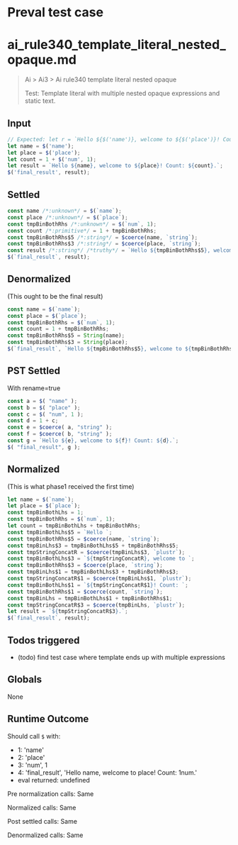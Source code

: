 # Preval test case

# ai_rule340_template_literal_nested_opaque.md

> Ai > Ai3 > Ai rule340 template literal nested opaque
>
> Test: Template literal with multiple nested opaque expressions and static text.

## Input

`````js filename=intro
// Expected: let r = `Hello ${$('name')}, welcome to ${$('place')}! Count: ${1 + $('num', 1)}.`; $('result', r);
let name = $('name');
let place = $('place');
let count = 1 + $('num', 1);
let result = `Hello ${name}, welcome to ${place}! Count: ${count}.`;
$('final_result', result);
`````


## Settled


`````js filename=intro
const name /*:unknown*/ = $(`name`);
const place /*:unknown*/ = $(`place`);
const tmpBinBothRhs /*:unknown*/ = $(`num`, 1);
const count /*:primitive*/ = 1 + tmpBinBothRhs;
const tmpBinBothRhs$5 /*:string*/ = $coerce(name, `string`);
const tmpBinBothRhs$3 /*:string*/ = $coerce(place, `string`);
const result /*:string*/ /*truthy*/ = `Hello ${tmpBinBothRhs$5}, welcome to ${tmpBinBothRhs$3}! Count: ${count}.`;
$(`final_result`, result);
`````


## Denormalized
(This ought to be the final result)

`````js filename=intro
const name = $(`name`);
const place = $(`place`);
const tmpBinBothRhs = $(`num`, 1);
const count = 1 + tmpBinBothRhs;
const tmpBinBothRhs$5 = String(name);
const tmpBinBothRhs$3 = String(place);
$(`final_result`, `Hello ${tmpBinBothRhs$5}, welcome to ${tmpBinBothRhs$3}! Count: ${count}.`);
`````


## PST Settled
With rename=true

`````js filename=intro
const a = $( "name" );
const b = $( "place" );
const c = $( "num", 1 );
const d = 1 + c;
const e = $coerce( a, "string" );
const f = $coerce( b, "string" );
const g = `Hello ${e}, welcome to ${f}! Count: ${d}.`;
$( "final_result", g );
`````


## Normalized
(This is what phase1 received the first time)

`````js filename=intro
let name = $(`name`);
let place = $(`place`);
const tmpBinBothLhs = 1;
const tmpBinBothRhs = $(`num`, 1);
let count = tmpBinBothLhs + tmpBinBothRhs;
const tmpBinBothLhs$5 = `Hello `;
const tmpBinBothRhs$5 = $coerce(name, `string`);
const tmpBinLhs$3 = tmpBinBothLhs$5 + tmpBinBothRhs$5;
const tmpStringConcatR = $coerce(tmpBinLhs$3, `plustr`);
const tmpBinBothLhs$3 = `${tmpStringConcatR}, welcome to `;
const tmpBinBothRhs$3 = $coerce(place, `string`);
const tmpBinLhs$1 = tmpBinBothLhs$3 + tmpBinBothRhs$3;
const tmpStringConcatR$1 = $coerce(tmpBinLhs$1, `plustr`);
const tmpBinBothLhs$1 = `${tmpStringConcatR$1}! Count: `;
const tmpBinBothRhs$1 = $coerce(count, `string`);
const tmpBinLhs = tmpBinBothLhs$1 + tmpBinBothRhs$1;
const tmpStringConcatR$3 = $coerce(tmpBinLhs, `plustr`);
let result = `${tmpStringConcatR$3}.`;
$(`final_result`, result);
`````


## Todos triggered


- (todo) find test case where template ends up with multiple expressions


## Globals


None


## Runtime Outcome


Should call `$` with:
 - 1: 'name'
 - 2: 'place'
 - 3: 'num', 1
 - 4: 'final_result', 'Hello name, welcome to place! Count: 1num.'
 - eval returned: undefined

Pre normalization calls: Same

Normalized calls: Same

Post settled calls: Same

Denormalized calls: Same
